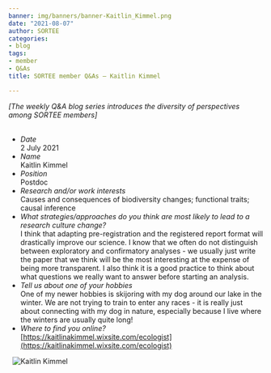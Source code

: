 ```yaml
---
banner: img/banners/banner-Kaitlin_Kimmel.png
date: "2021-08-07"
author: SORTEE
categories:
- blog
tags:
- member
- Q&As
title: SORTEE member Q&As – Kaitlin Kimmel

---
```


*[The weekly Q&A blog series introduces the diversity of perspectives among SORTEE members]*    
&nbsp;

   * _Date_   
2 July 2021   
   * _Name_   
Kaitlin Kimmel   
   * _Position_   
Postdoc   
   * _Research and/or work interests_   
Causes and consequences of biodiversity changes; functional traits; causal inference   
   * _What strategies/approaches do you think are most likely to lead to a research culture change?_   
I think that adapting pre-registration and the registered report format will drastically improve our science. I know that we often do not distinguish between exploratory and confirmatory analyses - we usually just write the paper that we think will be the most interesting at the expense of being more transparent. I also think it is a good practice to think about what questions we really want to answer before starting an analysis.   
   * _Tell us about one of your hobbies_   
One of my newer hobbies is skijoring with my dog around our lake in the winter. We are not trying to train to enter any races - it is really just about connecting with my dog in nature, especially because I live where the winters are usually quite long!   
   * _Where to find you online?_   
[https://kaitlinakimmel.wixsite.com/ecologist](https://kaitlinakimmel.wixsite.com/ecologist)   

&nbsp;
![Kaitlin Kimmel](img/banners/banner-Kaitlin_Kimmel.png)    